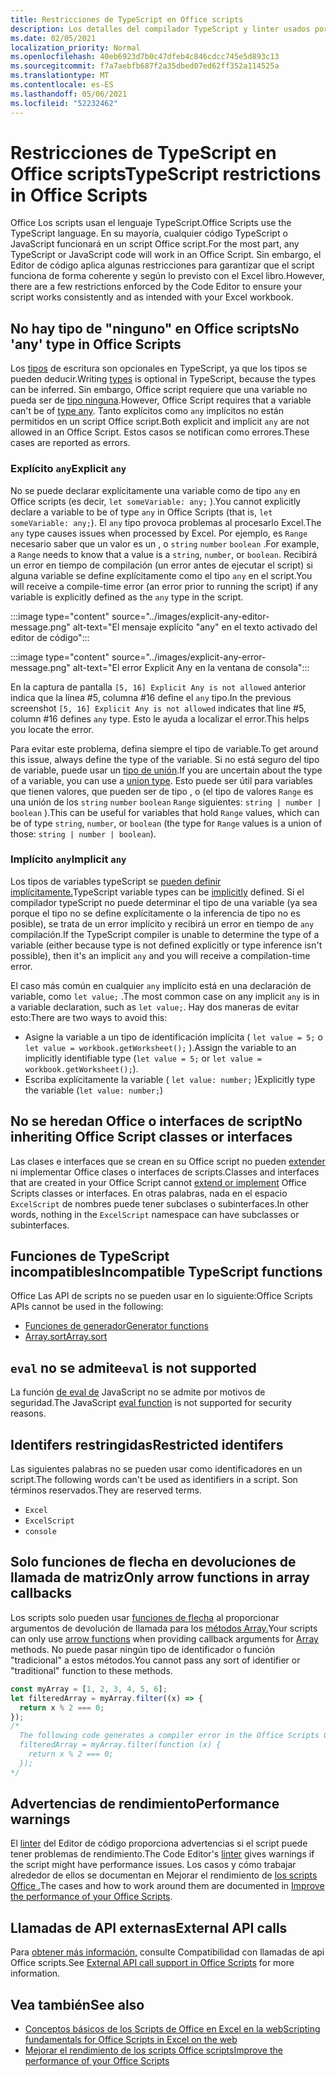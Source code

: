 ```yaml
---
title: Restricciones de TypeScript en Office scripts
description: Los detalles del compilador TypeScript y linter usados por el editor de código Office scripts.
ms.date: 02/05/2021
localization_priority: Normal
ms.openlocfilehash: 40eb6923d7b0c47dfeb4c846cdcc745e5d893c13
ms.sourcegitcommit: f7a7aebfb687f2a35dbed07ed62ff352a114525a
ms.translationtype: MT
ms.contentlocale: es-ES
ms.lasthandoff: 05/06/2021
ms.locfileid: "52232462"
---
```

# <a name="typescript-restrictions-in-office-scripts"></a><span data-ttu-id="1ed9f-103">Restricciones de TypeScript en Office scripts</span><span class="sxs-lookup"><span data-stu-id="1ed9f-103">TypeScript restrictions in Office Scripts</span></span>

<span data-ttu-id="1ed9f-104">Office Los scripts usan el lenguaje TypeScript.</span><span class="sxs-lookup"><span data-stu-id="1ed9f-104">Office Scripts use the TypeScript language.</span></span> <span data-ttu-id="1ed9f-105">En su mayoría, cualquier código TypeScript o JavaScript funcionará en un script Office script.</span><span class="sxs-lookup"><span data-stu-id="1ed9f-105">For the most part, any TypeScript or JavaScript code will work in an Office Script.</span></span> <span data-ttu-id="1ed9f-106">Sin embargo, el Editor de código aplica algunas restricciones para garantizar que el script funciona de forma coherente y según lo previsto con el Excel libro.</span><span class="sxs-lookup"><span data-stu-id="1ed9f-106">However, there are a few restrictions enforced by the Code Editor to ensure your script works consistently and as intended with your Excel workbook.</span></span>

## <a name="no-any-type-in-office-scripts"></a><span data-ttu-id="1ed9f-107">No hay tipo de "ninguno" en Office scripts</span><span class="sxs-lookup"><span data-stu-id="1ed9f-107">No 'any' type in Office Scripts</span></span>

<span data-ttu-id="1ed9f-108">Los [tipos](https://www.typescriptlang.org/docs/handbook/typescript-in-5-minutes.html) de escritura son opcionales en TypeScript, ya que los tipos se pueden deducir.</span><span class="sxs-lookup"><span data-stu-id="1ed9f-108">Writing [types](https://www.typescriptlang.org/docs/handbook/typescript-in-5-minutes.html) is optional in TypeScript, because the types can be inferred.</span></span> <span data-ttu-id="1ed9f-109">Sin embargo, Office script requiere que una variable no pueda ser de [tipo ninguna](https://www.typescriptlang.org/docs/handbook/basic-types.html#any).</span><span class="sxs-lookup"><span data-stu-id="1ed9f-109">However, Office Script requires that a variable can't be of [type any](https://www.typescriptlang.org/docs/handbook/basic-types.html#any).</span></span> <span data-ttu-id="1ed9f-110">Tanto explícitos como `any` implícitos no están permitidos en un script Office script.</span><span class="sxs-lookup"><span data-stu-id="1ed9f-110">Both explicit and implicit `any` are not allowed in an Office Script.</span></span> <span data-ttu-id="1ed9f-111">Estos casos se notifican como errores.</span><span class="sxs-lookup"><span data-stu-id="1ed9f-111">These cases are reported as errors.</span></span>

### <a name="explicit-any"></a><span data-ttu-id="1ed9f-112">Explícito `any`</span><span class="sxs-lookup"><span data-stu-id="1ed9f-112">Explicit `any`</span></span>

<span data-ttu-id="1ed9f-113">No se puede declarar explícitamente una variable como de tipo `any` en Office scripts (es decir, `let someVariable: any;` ).</span><span class="sxs-lookup"><span data-stu-id="1ed9f-113">You cannot explicitly declare a variable to be of type `any` in Office Scripts (that is, `let someVariable: any;`).</span></span> <span data-ttu-id="1ed9f-114">El `any` tipo provoca problemas al procesarlo Excel.</span><span class="sxs-lookup"><span data-stu-id="1ed9f-114">The `any` type causes issues when processed by Excel.</span></span> <span data-ttu-id="1ed9f-115">Por ejemplo, es `Range` necesario saber que un valor es un , o `string` `number` `boolean` .</span><span class="sxs-lookup"><span data-stu-id="1ed9f-115">For example, a `Range` needs to know that a value is a `string`, `number`, or `boolean`.</span></span> <span data-ttu-id="1ed9f-116">Recibirá un error en tiempo de compilación (un error antes de ejecutar el script) si alguna variable se define explícitamente como el tipo `any` en el script.</span><span class="sxs-lookup"><span data-stu-id="1ed9f-116">You will receive a compile-time error (an error prior to running the script) if any variable is explicitly defined as the `any` type in the script.</span></span>

:::image type="content" source="../images/explicit-any-editor-message.png" alt-text="El mensaje explícito &quot;any&quot; en el texto activado del editor de código":::

:::image type="content" source="../images/explicit-any-error-message.png" alt-text="El error Explicit Any en la ventana de consola":::

<span data-ttu-id="1ed9f-119">En la captura de pantalla `[5, 16] Explicit Any is not allowed` anterior indica que la línea #5, columna #16 define el `any` tipo.</span><span class="sxs-lookup"><span data-stu-id="1ed9f-119">In the previous screenshot `[5, 16] Explicit Any is not allowed` indicates that line #5, column #16 defines `any` type.</span></span> <span data-ttu-id="1ed9f-120">Esto le ayuda a localizar el error.</span><span class="sxs-lookup"><span data-stu-id="1ed9f-120">This helps you locate the error.</span></span>

<span data-ttu-id="1ed9f-121">Para evitar este problema, defina siempre el tipo de variable.</span><span class="sxs-lookup"><span data-stu-id="1ed9f-121">To get around this issue, always define the type of the variable.</span></span> <span data-ttu-id="1ed9f-122">Si no está seguro del tipo de variable, puede usar un [tipo de unión](https://www.typescriptlang.org/docs/handbook/unions-and-intersections.html).</span><span class="sxs-lookup"><span data-stu-id="1ed9f-122">If you are uncertain about the type of a variable, you can use a [union type](https://www.typescriptlang.org/docs/handbook/unions-and-intersections.html).</span></span> <span data-ttu-id="1ed9f-123">Esto puede ser útil para variables que tienen valores, que pueden ser de tipo , o (el tipo de valores `Range` es una unión de los `string` `number` `boolean` `Range` siguientes: `string | number | boolean` ).</span><span class="sxs-lookup"><span data-stu-id="1ed9f-123">This can be useful for variables that hold `Range` values, which can be of type `string`, `number`, or `boolean` (the type for `Range` values is a union of those: `string | number | boolean`).</span></span>

### <a name="implicit-any"></a><span data-ttu-id="1ed9f-124">Implícito `any`</span><span class="sxs-lookup"><span data-stu-id="1ed9f-124">Implicit `any`</span></span>

<span data-ttu-id="1ed9f-125">Los tipos de variables typeScript se [pueden definir implícitamente.](https://www.typescriptlang.org/docs/handbook/type-inference.html)</span><span class="sxs-lookup"><span data-stu-id="1ed9f-125">TypeScript variable types can be [implicitly](https://www.typescriptlang.org/docs/handbook/type-inference.html) defined.</span></span> <span data-ttu-id="1ed9f-126">Si el compilador typeScript no puede determinar el tipo de una variable (ya sea porque el tipo no se define explícitamente o la inferencia de tipo no es posible), se trata de un error implícito y recibirá un error en tiempo de `any` compilación.</span><span class="sxs-lookup"><span data-stu-id="1ed9f-126">If the TypeScript compiler is unable to determine the type of a variable (either because type is not defined explicitly or type inference isn't possible), then it's an implicit `any` and you will receive a compilation-time error.</span></span>

<span data-ttu-id="1ed9f-127">El caso más común en cualquier `any` implícito está en una declaración de variable, como `let value;` .</span><span class="sxs-lookup"><span data-stu-id="1ed9f-127">The most common case on any implicit `any` is in a variable declaration, such as `let value;`.</span></span> <span data-ttu-id="1ed9f-128">Hay dos maneras de evitar esto:</span><span class="sxs-lookup"><span data-stu-id="1ed9f-128">There are two ways to avoid this:</span></span>

* <span data-ttu-id="1ed9f-129">Asigne la variable a un tipo de identificación implícita ( `let value = 5;` o `let value = workbook.getWorksheet();` ).</span><span class="sxs-lookup"><span data-stu-id="1ed9f-129">Assign the variable to an implicitly identifiable type (`let value = 5;` or `let value = workbook.getWorksheet();`).</span></span>
* <span data-ttu-id="1ed9f-130">Escriba explícitamente la variable ( `let value: number;` )</span><span class="sxs-lookup"><span data-stu-id="1ed9f-130">Explicitly type the variable (`let value: number;`)</span></span>

## <a name="no-inheriting-office-script-classes-or-interfaces"></a><span data-ttu-id="1ed9f-131">No se heredan Office o interfaces de script</span><span class="sxs-lookup"><span data-stu-id="1ed9f-131">No inheriting Office Script classes or interfaces</span></span>

<span data-ttu-id="1ed9f-132">Las clases e interfaces que se crean en su Office script no pueden [extender](https://www.typescriptlang.org/docs/handbook/classes.html#inheritance) ni implementar Office clases o interfaces de scripts.</span><span class="sxs-lookup"><span data-stu-id="1ed9f-132">Classes and interfaces that are created in your Office Script cannot [extend or implement](https://www.typescriptlang.org/docs/handbook/classes.html#inheritance) Office Scripts classes or interfaces.</span></span> <span data-ttu-id="1ed9f-133">En otras palabras, nada en el espacio `ExcelScript` de nombres puede tener subclases o subinterfaces.</span><span class="sxs-lookup"><span data-stu-id="1ed9f-133">In other words, nothing in the `ExcelScript` namespace can have subclasses or subinterfaces.</span></span>

## <a name="incompatible-typescript-functions"></a><span data-ttu-id="1ed9f-134">Funciones de TypeScript incompatibles</span><span class="sxs-lookup"><span data-stu-id="1ed9f-134">Incompatible TypeScript functions</span></span>

<span data-ttu-id="1ed9f-135">Office Las API de scripts no se pueden usar en lo siguiente:</span><span class="sxs-lookup"><span data-stu-id="1ed9f-135">Office Scripts APIs cannot be used in the following:</span></span>

* [<span data-ttu-id="1ed9f-136">Funciones de generador</span><span class="sxs-lookup"><span data-stu-id="1ed9f-136">Generator functions</span></span>](https://developer.mozilla.org/docs/Web/JavaScript/Guide/Iterators_and_Generators#generator_functions)
* [<span data-ttu-id="1ed9f-137">Array.sort</span><span class="sxs-lookup"><span data-stu-id="1ed9f-137">Array.sort</span></span>](https://developer.mozilla.org/docs/Web/JavaScript/Reference/Global_Objects/Array/sort)

## <a name="eval-is-not-supported"></a><span data-ttu-id="1ed9f-138">`eval` no se admite</span><span class="sxs-lookup"><span data-stu-id="1ed9f-138">`eval` is not supported</span></span>

<span data-ttu-id="1ed9f-139">La función [de eval de](https://developer.mozilla.org/docs/Web/JavaScript/Reference/Global_Objects/eval) JavaScript no se admite por motivos de seguridad.</span><span class="sxs-lookup"><span data-stu-id="1ed9f-139">The JavaScript [eval function](https://developer.mozilla.org/docs/Web/JavaScript/Reference/Global_Objects/eval) is not supported for security reasons.</span></span>

## <a name="restricted-identifers"></a><span data-ttu-id="1ed9f-140">Identifers restringidas</span><span class="sxs-lookup"><span data-stu-id="1ed9f-140">Restricted identifers</span></span>

<span data-ttu-id="1ed9f-141">Las siguientes palabras no se pueden usar como identificadores en un script.</span><span class="sxs-lookup"><span data-stu-id="1ed9f-141">The following words can't be used as identifiers in a script.</span></span> <span data-ttu-id="1ed9f-142">Son términos reservados.</span><span class="sxs-lookup"><span data-stu-id="1ed9f-142">They are reserved terms.</span></span>

* `Excel`
* `ExcelScript`
* `console`

## <a name="only-arrow-functions-in-array-callbacks"></a><span data-ttu-id="1ed9f-143">Solo funciones de flecha en devoluciones de llamada de matriz</span><span class="sxs-lookup"><span data-stu-id="1ed9f-143">Only arrow functions in array callbacks</span></span>

<span data-ttu-id="1ed9f-144">Los scripts solo pueden usar [funciones de flecha](https://developer.mozilla.org/docs/Web/JavaScript/Reference/Functions/Arrow_functions) al proporcionar argumentos de devolución de llamada para los [métodos Array.](https://developer.mozilla.org/docs/Web/JavaScript/Reference/Global_Objects/Array)</span><span class="sxs-lookup"><span data-stu-id="1ed9f-144">Your scripts can only use [arrow functions](https://developer.mozilla.org/docs/Web/JavaScript/Reference/Functions/Arrow_functions) when providing callback arguments for [Array](https://developer.mozilla.org/docs/Web/JavaScript/Reference/Global_Objects/Array) methods.</span></span> <span data-ttu-id="1ed9f-145">No puede pasar ningún tipo de identificador o función "tradicional" a estos métodos.</span><span class="sxs-lookup"><span data-stu-id="1ed9f-145">You cannot pass any sort of identifier or "traditional" function to these methods.</span></span>

```TypeScript
const myArray = [1, 2, 3, 4, 5, 6];
let filteredArray = myArray.filter((x) => {
  return x % 2 === 0;
});
/*
  The following code generates a compiler error in the Office Scripts Code Editor.
  filteredArray = myArray.filter(function (x) {
    return x % 2 === 0;
  });
*/
```

## <a name="performance-warnings"></a><span data-ttu-id="1ed9f-146">Advertencias de rendimiento</span><span class="sxs-lookup"><span data-stu-id="1ed9f-146">Performance warnings</span></span>

<span data-ttu-id="1ed9f-147">El [linter](https://wikipedia.org/wiki/Lint_(software)) del Editor de código proporciona advertencias si el script puede tener problemas de rendimiento.</span><span class="sxs-lookup"><span data-stu-id="1ed9f-147">The Code Editor's [linter](https://wikipedia.org/wiki/Lint_(software)) gives warnings if the script might have performance issues.</span></span> <span data-ttu-id="1ed9f-148">Los casos y cómo trabajar alrededor de ellos se documentan en Mejorar el rendimiento de [los scripts Office .](web-client-performance.md)</span><span class="sxs-lookup"><span data-stu-id="1ed9f-148">The cases and how to work around them are documented in [Improve the performance of your Office Scripts](web-client-performance.md).</span></span>

## <a name="external-api-calls"></a><span data-ttu-id="1ed9f-149">Llamadas de API externas</span><span class="sxs-lookup"><span data-stu-id="1ed9f-149">External API calls</span></span>

<span data-ttu-id="1ed9f-150">Para [obtener más información,](external-calls.md) consulte Compatibilidad con llamadas de api Office scripts.</span><span class="sxs-lookup"><span data-stu-id="1ed9f-150">See [External API call support in Office Scripts](external-calls.md) for more information.</span></span>

## <a name="see-also"></a><span data-ttu-id="1ed9f-151">Vea también</span><span class="sxs-lookup"><span data-stu-id="1ed9f-151">See also</span></span>

* [<span data-ttu-id="1ed9f-152">Conceptos básicos de los Scripts de Office en Excel en la web</span><span class="sxs-lookup"><span data-stu-id="1ed9f-152">Scripting fundamentals for Office Scripts in Excel on the web</span></span>](scripting-fundamentals.md)
* [<span data-ttu-id="1ed9f-153">Mejorar el rendimiento de los scripts Office scripts</span><span class="sxs-lookup"><span data-stu-id="1ed9f-153">Improve the performance of your Office Scripts</span></span>](web-client-performance.md)
